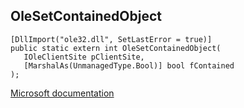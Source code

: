 ## OleSetContainedObject

```
[DllImport("ole32.dll", SetLastError = true)]
public static extern int OleSetContainedObject(
   IOleClientSite pClientSite,
   [MarshalAs(UnmanagedType.Bool)] bool fContained
);
```

[Microsoft documentation](https://docs.microsoft.com/en-us/windows/win32/api/ole2/nf-ole2-olesetcontainedobject)
